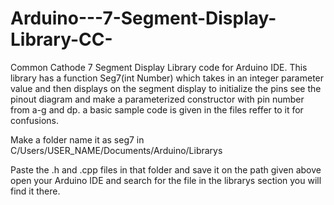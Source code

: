 # Arduino---7-Segment-Display-Library-CC-
Common Cathode 7 Segment Display Library code for Arduino IDE.
This library has a function Seg7(int Number) which takes in an integer parameter value and then displays on the segment display
to initialize the pins see the pinout diagram and make a parameterized constructor with pin number from a-g and dp.
a basic sample code is given in the files reffer to it for confusions.


Make a folder name it as seg7 in C/Users/USER_NAME/Documents/Arduino/Librarys

Paste the .h and .cpp files in that folder and save it on the path given above
open your Arduino IDE and search for the file in the librarys section you will find it there.

